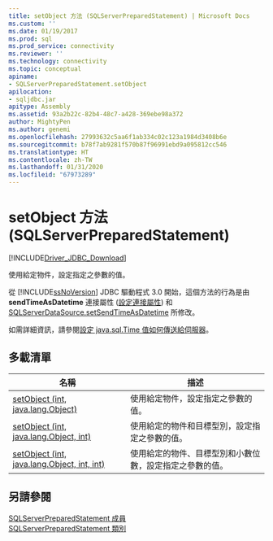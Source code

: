 ```yaml
---
title: setObject 方法 (SQLServerPreparedStatement) | Microsoft Docs
ms.custom: ''
ms.date: 01/19/2017
ms.prod: sql
ms.prod_service: connectivity
ms.reviewer: ''
ms.technology: connectivity
ms.topic: conceptual
apiname:
- SQLServerPreparedStatement.setObject
apilocation:
- sqljdbc.jar
apitype: Assembly
ms.assetid: 93a2b22c-82b4-48c7-a428-369ebe98a372
author: MightyPen
ms.author: genemi
ms.openlocfilehash: 27993632c5aa6f1ab334c02c123a1984d3408b6e
ms.sourcegitcommit: b78f7ab9281f570b87f96991ebd9a095812cc546
ms.translationtype: HT
ms.contentlocale: zh-TW
ms.lasthandoff: 01/31/2020
ms.locfileid: "67973289"
---
```

# <a name="setobject-method-sqlserverpreparedstatement"></a>setObject 方法 (SQLServerPreparedStatement)
[!INCLUDE[Driver_JDBC_Download](../../../includes/driver_jdbc_download.md)]

  使用給定物件，設定指定之參數的值。  
  
 從 [!INCLUDE[ssNoVersion](../../../includes/ssnoversion-md.md)] JDBC 驅動程式 3.0 開始，這個方法的行為是由 **sendTimeAsDatetime** 連接屬性 ([設定連接屬性](../../../connect/jdbc/setting-the-connection-properties.md)) 和 [SQLServerDataSource.setSendTimeAsDatetime](../../../connect/jdbc/reference/setsendtimeasdatetime-method-sqlserverdatasource.md) 所修改。  
  
 如需詳細資訊，請參閱[設定 java.sql.Time 值如何傳送給伺服器](../../../connect/jdbc/configuring-how-java-sql-time-values-are-sent-to-the-server.md)。  
  
## <a name="overload-list"></a>多載清單  
  
|名稱|描述|  
|----------|-----------------|  
|[setObject (int, java.lang.Object)](../../../connect/jdbc/reference/setobject-method-int-java-lang-object.md)|使用給定物件，設定指定之參數的值。|  
|[setObject (int, java.lang.Object, int)](../../../connect/jdbc/reference/setobject-method-int-java-lang-object-int.md)|使用給定的物件和目標型別，設定指定之參數的值。|  
|[setObject (int, java.lang.Object, int, int)](../../../connect/jdbc/reference/setobject-method-int-java-lang-object-int-int.md)|使用給定的物件、目標型別和小數位數，設定指定之參數的值。|  
  
## <a name="see-also"></a>另請參閱  
 [SQLServerPreparedStatement 成員](../../../connect/jdbc/reference/sqlserverpreparedstatement-members.md)   
 [SQLServerPreparedStatement 類別](../../../connect/jdbc/reference/sqlserverpreparedstatement-class.md)  
  
  
